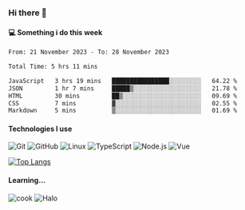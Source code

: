 ### Hi there 👋

#### 💻 Something i do this week

<!--START_SECTION:waka-->

```txt
From: 21 November 2023 - To: 28 November 2023

Total Time: 5 hrs 11 mins

JavaScript   3 hrs 19 mins   ████████████████░░░░░░░░░   64.22 %
JSON         1 hr 7 mins     █████▒░░░░░░░░░░░░░░░░░░░   21.78 %
HTML         30 mins         ██▒░░░░░░░░░░░░░░░░░░░░░░   09.69 %
CSS          7 mins          ▓░░░░░░░░░░░░░░░░░░░░░░░░   02.55 %
Markdown     5 mins          ▒░░░░░░░░░░░░░░░░░░░░░░░░   01.69 %
```

<!--END_SECTION:waka-->


#### Technologies I use
![Git](https://img.shields.io/badge/-Git-222222?style=flat&logo=git&logoColor=F05032)
![GitHub](https://img.shields.io/badge/-GitHub-181717?style=flat&logo=github)
![Linux](https://img.shields.io/badge/-Linux-222222?style=flat&logo=linux&logoColor=FCC624)
![TypeScript](https://img.shields.io/badge/-TypeScript-000000?style=flat&logo=typescript)
![Node.js](https://img.shields.io/badge/-Node.js-222222?style=flat&logo=node.js&logoColor=339933)
![Vue](https://img.shields.io/badge/-Vue-222222?style=flat&logo=Vue.js&logoColor=4FC08D)

[![Top Langs](https://github-readme-stats.vercel.app/api/top-langs/?username=GodlessLiu&layout=compact)](https://github.com/anuraghazra/github-readme-stats)
#### Learning...
![cook](https://img.shields.io/badge/cook-v0.0.0-yellow.svg)
![Halo](https://img.shields.io/badge/Halo-v2.9.0-blue.svg)
